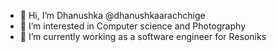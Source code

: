 - 👋 Hi, I’m Dhanushka @dhanushkaarachchige
- 👀 I’m interested in Computer science and Photography
- 🌱 I’m currently working as a software engineer for Resoniks


<!---
dhanushkaarachchige/dhanushkaarachchige is a ✨ special ✨ repository because its `README.md` (this file) appears on your GitHub profile.
You can click the Preview link to take a look at your changes.
--->
